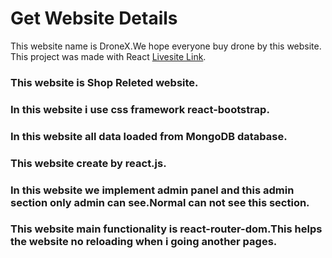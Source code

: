 # Get Website Details

This website name is DroneX.We hope everyone buy drone by this website. This project was made with React [Livesite Link](https://dronex-gallery.web.app/).

### This website is Shop Releted website.

### In this website i use css framework react-bootstrap.

### In this website all data loaded from MongoDB database.

### This website create by react.js.

### In this website we implement admin panel and this admin section only admin can see.Normal can not see this section.

### This website main functionality is react-router-dom.This helps the website no reloading when i going another pages.

